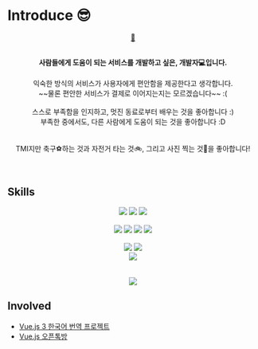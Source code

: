 <div>
  <div>
    <h1>Introduce 😎</h1>
    <div align="center">
      <a target="_blank" href="https://dyel.notion.site/Dyel-Park-d0cbbcccc421470698ff3a3d23709caa">
        <span>🏡</p>
      </a>
    </div>
    <p align="center">
      <br /><strong>사람들에게 도움이 되는 서비스를 개발하고 싶은, 개발자💻입니다.</strong><br /><br />
      익숙한 방식의 서비스가 사용자에게 편안함을 제공한다고 생각합니다. <br />
      ~~물론 편안한 서비스가 결제로 이어지는지는 모르겠습니다~~ :(<br /><br />
      스스로 부족함을 인지하고, 멋진 동료로부터 배우는 것을 좋아합니다 :) <br />
      부족한 중에서도, 다른 사람에게 도움이 되는 것을 좋아합니다 :D <br />
      <br />
      <br />
      TMI지만 축구⚽하는 것과 자전거 타는 것🚲, 그리고 사진 찍는 것📸을 좋아합니다!
      <br />
    </p>
  </div>
  <br />
  <div>
    <h2>Skills</h2>
    <div>
      <div align="center">
        <img src="https://img.shields.io/badge/　-F7DF1E?style=flat&label=JavaScript&labelColor=F7DF1E&logo=JavaScript&logoColor=white">
        <img src="https://img.shields.io/badge/2 -4FC08D?style=flat&label=Vue.js&labelColor=4FC08D&logo=Vue.js&logoColor=white&link=https://vuejs.org/">
        <img src="https://img.shields.io/badge/3 -4FC08D?style=flat&label=Vue.js&labelColor=4FC08D&logo=Vue.js&logoColor=white&link=https://v3.vuejs.org/">
      </div>
    </div>
    <br />
    <div>
      <div align="center">
        <img src="https://img.shields.io/badge/3.5 | 3.8-333?style=flat&label=Python&labelColor=3776AB&logo=Python&logoColor=white&link=https://www.python.org/">
        <img src="https://img.shields.io/badge/　-000000?style=flat&label=Flask&labelColor=000000&logo=flask&logoColor=white&link=https://flask.palletsprojects.com/">
        <img src="https://img.shields.io/badge/　-009688?style=flat&label=FastAPI&labelColor=009688&logo=FastAPI&logoColor=white&link=https://fastapi.tiangolo.com/">
        <img src="https://img.shields.io/badge/1.x　-000?style=flat&label=SQLAlchemy&labelColor=000&link=https://www.sqlalchemy.org/">
      </div>
    </div>
    <br />
    <div>
      <div align="center">
        <img src="https://img.shields.io/badge/ -007ACC?style=flat&label=VSCode&labelColor=007ACC&logo=VSCode&logoColor=white&link=https://code.visualstudio.com/">
        <img src="https://img.shields.io/badge/S3 | CloudFront | EC2/ELB | RDS-333?style=flat&label=AWS&labelColor=232F3E&logo=amazonaws&logoColor=white&link=https://aws.amazon.com/">
      </div>
    </div>
    <div>
      <div align="center">
        <img src="https://img.shields.io/badge/translate Vue.js 3-333?style=flat&label=gitlocalize&labelColor=ffce00&link=https://gitlocalize.com/repo/5120" onClick="alert()">
      </div>
    </div>
  </div>
  <br />
  <br />
  <div align="center">
    <img src="https://github-readme-stats.vercel.app/api?username=ParkDyel&show_icons=true&theme=highcontrast">
  </div>
  <div>
    <h2> Involved </h2>
    <ul>
      <li>
        <a href="https://github.com/vuejs-kr/docs-next/">
          Vue.js 3 한국어 번역 프로젝트
        </a>
      </li>
      <li>
        <a href="https://open.kakao.com/o/gqwOPC5">
          Vue.js 오픈톡방
        </a>
      </li>
    </ul>
  </div>
</div>
